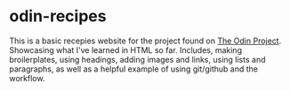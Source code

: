 # odin-recipes
This is a basic recepies website for the project found on <a href="https://www.theodinproject.com/paths/foundations/courses/foundations/lessons/recipes">The Odin Project</a>. Showcasing what I've learned in HTML so far. Includes, making broilerplates, using headings, adding images and links, using lists and paragraphs, as well as a helpful example of using git/github and the workflow.